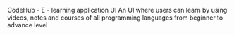 CodeHub - E - learning application UI
An UI where users can learn by using videos, notes and courses of all programming languages from beginner to advance level
